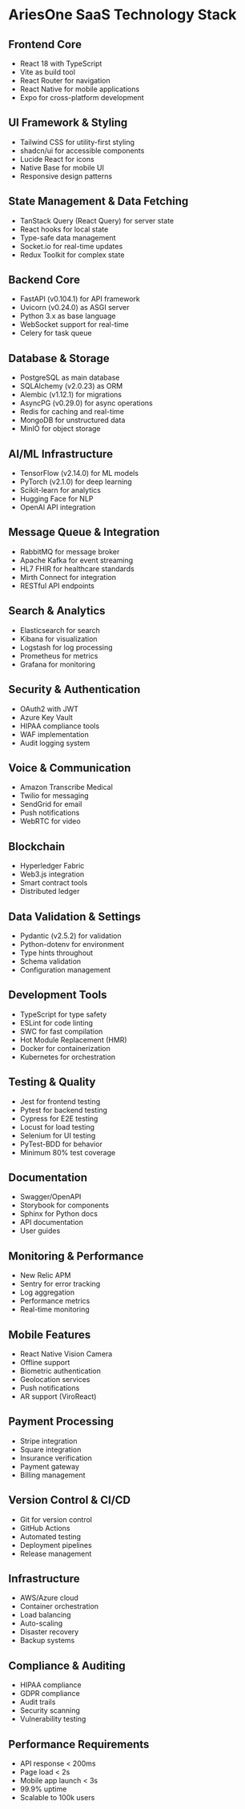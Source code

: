 # AriesOne SaaS Technology Stack

## Frontend Core
- React 18 with TypeScript
- Vite as build tool
- React Router for navigation
- React Native for mobile applications
- Expo for cross-platform development

## UI Framework & Styling
- Tailwind CSS for utility-first styling
- shadcn/ui for accessible components
- Lucide React for icons
- Native Base for mobile UI
- Responsive design patterns

## State Management & Data Fetching
- TanStack Query (React Query) for server state
- React hooks for local state
- Type-safe data management
- Socket.io for real-time updates
- Redux Toolkit for complex state

## Backend Core
- FastAPI (v0.104.1) for API framework
- Uvicorn (v0.24.0) as ASGI server
- Python 3.x as base language
- WebSocket support for real-time
- Celery for task queue

## Database & Storage
- PostgreSQL as main database
- SQLAlchemy (v2.0.23) as ORM
- Alembic (v1.12.1) for migrations
- AsyncPG (v0.29.0) for async operations
- Redis for caching and real-time
- MongoDB for unstructured data
- MinIO for object storage

## AI/ML Infrastructure
- TensorFlow (v2.14.0) for ML models
- PyTorch (v2.1.0) for deep learning
- Scikit-learn for analytics
- Hugging Face for NLP
- OpenAI API integration

## Message Queue & Integration
- RabbitMQ for message broker
- Apache Kafka for event streaming
- HL7 FHIR for healthcare standards
- Mirth Connect for integration
- RESTful API endpoints

## Search & Analytics
- Elasticsearch for search
- Kibana for visualization
- Logstash for log processing
- Prometheus for metrics
- Grafana for monitoring

## Security & Authentication
- OAuth2 with JWT
- Azure Key Vault
- HIPAA compliance tools
- WAF implementation
- Audit logging system

## Voice & Communication
- Amazon Transcribe Medical
- Twilio for messaging
- SendGrid for email
- Push notifications
- WebRTC for video

## Blockchain
- Hyperledger Fabric
- Web3.js integration
- Smart contract tools
- Distributed ledger

## Data Validation & Settings
- Pydantic (v2.5.2) for validation
- Python-dotenv for environment
- Type hints throughout
- Schema validation
- Configuration management

## Development Tools
- TypeScript for type safety
- ESLint for code linting
- SWC for fast compilation
- Hot Module Replacement (HMR)
- Docker for containerization
- Kubernetes for orchestration

## Testing & Quality
- Jest for frontend testing
- Pytest for backend testing
- Cypress for E2E testing
- Locust for load testing
- Selenium for UI testing
- PyTest-BDD for behavior
- Minimum 80% test coverage

## Documentation
- Swagger/OpenAPI
- Storybook for components
- Sphinx for Python docs
- API documentation
- User guides

## Monitoring & Performance
- New Relic APM
- Sentry for error tracking
- Log aggregation
- Performance metrics
- Real-time monitoring

## Mobile Features
- React Native Vision Camera
- Offline support
- Biometric authentication
- Geolocation services
- Push notifications
- AR support (ViroReact)

## Payment Processing
- Stripe integration
- Square integration
- Insurance verification
- Payment gateway
- Billing management

## Version Control & CI/CD
- Git for version control
- GitHub Actions
- Automated testing
- Deployment pipelines
- Release management

## Infrastructure
- AWS/Azure cloud
- Container orchestration
- Load balancing
- Auto-scaling
- Disaster recovery
- Backup systems

## Compliance & Auditing
- HIPAA compliance
- GDPR compliance
- Audit trails
- Security scanning
- Vulnerability testing

## Performance Requirements
- API response < 200ms
- Page load < 2s
- Mobile app launch < 3s
- 99.9% uptime
- Scalable to 100k users
